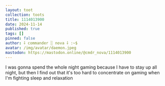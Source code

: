```yaml
---
layout: toot
collection: toots
title: 1114013900
date: 2024-11-14
published: true
tags: []
pinned: false
author: ⸸ commander ░ nova ⸸ :~$
avatar: /img/avatar/daemon.jpeg
mastodon: https://mastodon.online/@cmdr_nova/1114013900
---
```


I was gonna spend the whole night gaming because I have to stay up all night, but then I find out that it's too hard to concentrate on gaming when I'm fighting sleep and relaxation
